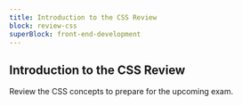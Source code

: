 ```yaml
---
title: Introduction to the CSS Review
block: review-css
superBlock: front-end-development
---
```


## Introduction to the CSS Review

Review the CSS concepts to prepare for the upcoming exam.
